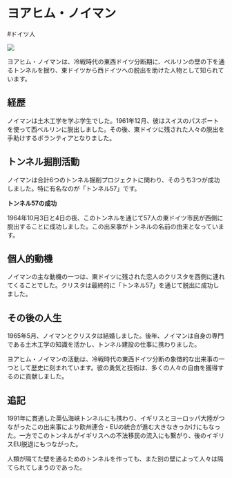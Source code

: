 # ヨアヒム・ノイマン
#ドイツ人 

![](https://i.guim.co.uk/img/media/7fb3d69189f05075bcc23b671aeafbc98dbc76e9/0_619_8256_4954/master/8256.jpg?width=1900&dpr=2&s=none&crop=none)

ヨアヒム・ノイマンは、冷戦時代の東西ドイツ分断期に、ベルリンの壁の下を通るトンネルを掘り、東ドイツから西ドイツへの脱出を助けた人物として知られています。

## 経歴

ノイマンは土木工学を学ぶ学生でした。1961年12月、彼はスイスのパスポートを使って西ベルリンに脱出しました。その後、東ドイツに残された人々の脱出を手助けするボランティアとなりました。

## トンネル掘削活動

ノイマンは合計6つのトンネル掘削プロジェクトに関わり、そのうち3つが成功しました。特に有名なのが「トンネル57」です。

**トンネル57の成功**

1964年10月3日と4日の夜、このトンネルを通じて57人の東ドイツ市民が西側に脱出することに成功しました。この出来事がトンネルの名前の由来となっています。

## 個人的動機

ノイマンの主な動機の一つは、東ドイツに残された恋人のクリスタを西側に連れてくることでした。クリスタは最終的に「トンネル57」を通じて脱出に成功しました。

## その後の人生

1965年5月、ノイマンとクリスタは結婚しました。後年、ノイマンは自身の専門である土木工学の知識を活かし、トンネル建設の仕事に携わりました。

ヨアヒム・ノイマンの活動は、冷戦時代の東西ドイツ分断の象徴的な出来事の一つとして歴史に刻まれています。彼の勇気と技術は、多くの人々の自由を獲得するのに貢献しました。

## 追記

1991年に貫通した英仏海峡トンネルにも携わり、イギリスとヨーロッパ大陸がつながったこの出来事により欧州連合・EUの統合が進む大きなきっかけにもなった。一方でこのトンネルがイギリスへの不法移民の流入にも繋がり、後のイギリスEU脱退にもつながった。

人類が隔てた壁を通るためのトンネルを作っても、また別の壁によって人々は隔てられてしまうのであった。